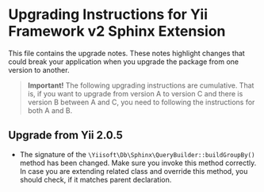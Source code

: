 # Upgrading Instructions for Yii Framework v2 Sphinx Extension

This file contains the upgrade notes. These notes highlight changes that could break your
application when you upgrade the package from one version to another.

> **Important!** The following upgrading instructions are cumulative. That is, if you want
> to upgrade from version A to version C and there is version B between A and C, you need
> to following the instructions for both A and B.

## Upgrade from Yii 2.0.5

- The signature of the `\Yiisoft\Db\Sphinx\QueryBuilder::buildGroupBy()` method has been changed.
  Make sure you invoke this method correctly. In case you are extending related class and override this method,
  you should check, if it matches parent declaration.
